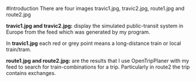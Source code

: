 #Introduction
There are four images travic1.jpg, travic2.jpg, route1.jpg and route2.jpg

**travic1.jpg and travic2.jpg:** 
display the simulated public-transit system in Europe from the feed which was generated by my program.

In **travic1.jpg** each red or grey point means a long-distance train or local train/tram.

**route1.jpg and route2.jpg:** 
are the results that I use OpenTripPlaner with my feed to search for train-combinations for a trip. Particularly in route2 the trip contains exchanges.
